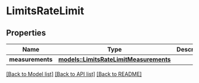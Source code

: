 # LimitsRateLimit

## Properties

Name | Type | Description | Notes
------------ | ------------- | ------------- | -------------
**measurements** | [**models::LimitsRateLimitMeasurements**](Limits_rateLimit_measurements.md) |  | 

[[Back to Model list]](../README.md#documentation-for-models) [[Back to API list]](../README.md#documentation-for-api-endpoints) [[Back to README]](../README.md)


